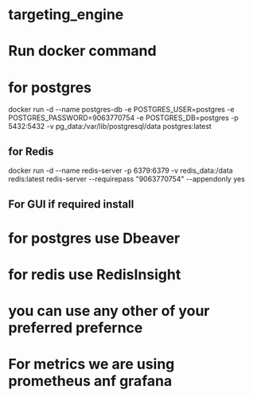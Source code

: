 # targeting_engine

# Run docker command

# for postgres 
 docker run -d --name postgres-db -e POSTGRES_USER=postgres -e POSTGRES_PASSWORD=9063770754 -e POSTGRES_DB=postgres -p 5432:5432 -v pg_data:/var/lib/postgresql/data postgres:latest


## for Redis
docker run -d --name redis-server -p 6379:6379 -v redis_data:/data redis:latest redis-server --requirepass "9063770754" --appendonly yes

## For GUI if required install
# for postgres use Dbeaver
# for redis use RedisInsight
# you can use any other of your preferred prefernce

# For metrics we are using prometheus anf grafana